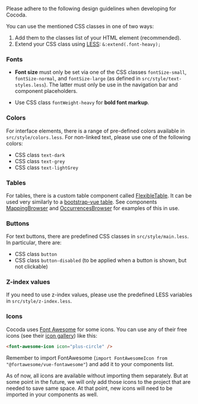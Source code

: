 Please adhere to the following design guidelines when developing for Cocoda.

You can use the mentioned CSS classes in one of two ways:

1. Add them to the classes list of your HTML element (recommended).
2. Extend your CSS class using [LESS](http://lesscss.org): `&:extend(.font-heavy);`

### Fonts

* **Font size** must only be set via one of the CSS classes `fontSize-small`, `fontSize-normal`, and `fontSize-large` (as defined in `src/style/text-styles.less`). The latter must only be use in the navigation bar and component placeholders.

* Use CSS class `fontWeight-heavy` for **bold font markup**.

### Colors

For interface elements, there is a range of pre-defined colors available in `src/style/colors.less`. For non-linked text, please use one of the following colors:

* CSS class `text-dark`
* CSS class `text-grey`
* CSS class `text-lightGrey`

### Tables

For tables, there is a custom table component called [FlexibleTable](#flexbiletable). It can be used very similarly to a [bootstrap-vue table](https://bootstrap-vue.js.org/docs/components/table). See components [MappingBrowser](#mappingbrowser) and [OccurrencesBrowser](#occurrencesbrowser) for examples of this in use.

### Buttons

For text buttons, there are predefined CSS classes in `src/style/main.less`. In particular, there are:

* CSS class `button`
* CSS class `button-disabled` (to be applied when a button is shown, but not clickable)

### Z-index values

If you need to use z-index values, please use the predefined LESS variables in `src/style/z-index.less`.

### Icons
Cocoda uses [Font Awesome](https://fontawesome.com/) for some icons. You can use any of their free icons (see their [icon gallery](https://fontawesome.com/icons?d=gallery&m=free)) like this:

```html
<font-awesome-icon icon="plus-circle" />
```

Remember to import FontAwesome (`import FontAwesomeIcon from "@fortawesome/vue-fontawesome"`) and add it to your components list.

As of now, all icons are available without importing them separately. But at some point in the future, we will only add those icons to the project that are needed to save same space. At that point, new icons will need to be imported in your components as well.
